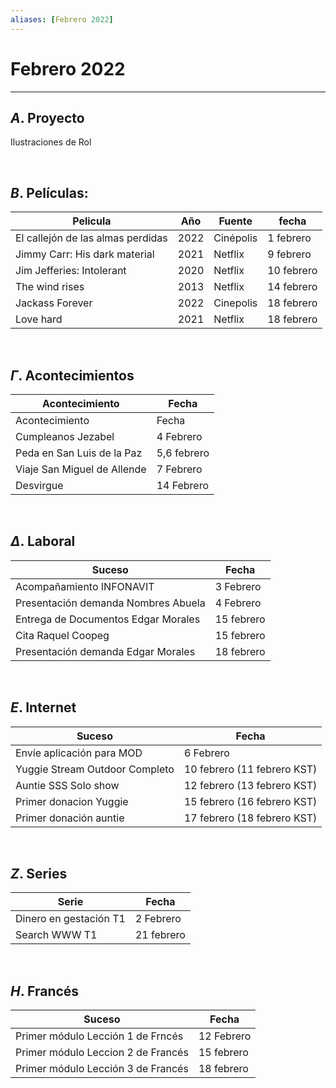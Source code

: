 ```yaml
---
aliases: [Febrero 2022]
---
```


# Febrero 2022
---


##  $A$. Proyecto
Ilustraciones de Rol

&emsp;

## $B$. Películas:
|Pelicula|Año|Fuente|fecha|
|---|---|---|---|
|El callejón de las almas perdidas|2022|Cinépolis|1 febrero|
|Jimmy Carr: His dark material|2021|Netflix|9 febrero|
|Jim Jefferies: Intolerant|2020|Netflix|10 febrero|
|The wind rises|2013|Netflix|14 febrero|
|Jackass Forever|2022|Cinepolis|18 febrero|
|Love hard|2021|Netflix|18 febrero|

&emsp;

## $\Gamma$. Acontecimientos
|Acontecimiento|Fecha|
|---|---|
|Acontecimiento|Fecha|
|Cumpleanos Jezabel|4 Febrero|
|Peda en San Luis de la Paz|5,6 febrero|
|Viaje San Miguel de Allende|7 Febrero|
|Desvirgue|14 Febrero|

&emsp;

## $\Delta$. Laboral
|Suceso|Fecha|
|---|---|
|Acompañamiento INFONAVIT|3 Febrero|
|Presentación demanda Nombres Abuela|4 Febrero|
|Entrega de Documentos Edgar Morales|15 febrero|
|Cita Raquel Coopeg|15 febrero|
|Presentación demanda Edgar Morales|18 febrero|

&emsp;

## $E$. Internet
|Suceso|Fecha|
|---|---|
|Envíe aplicación para MOD|6 Febrero|
|Yuggie Stream Outdoor Completo|10 febrero (11 febrero KST)|
|Auntie SSS Solo show|12 febrero (13 febrero KST)|
|Primer donacion Yuggie|15 febrero (16 febrero KST)|
|Primer donación auntie|17 febrero (18 febrero KST)|

&emsp;

## $Z$. Series
|Serie|Fecha|
|---|---|
|Dinero en gestación T1|2 Febrero|
|Search WWW T1|21 febrero|

&emsp;

## $H$. Francés
|Suceso|Fecha|
|---|---|
|Primer módulo Lección 1 de Frncés|12 Febrero|
|Primer módulo Leccion 2 de Francés|15 febrero|
|Primer módulo Lección 3 de Francés|18 febrero|